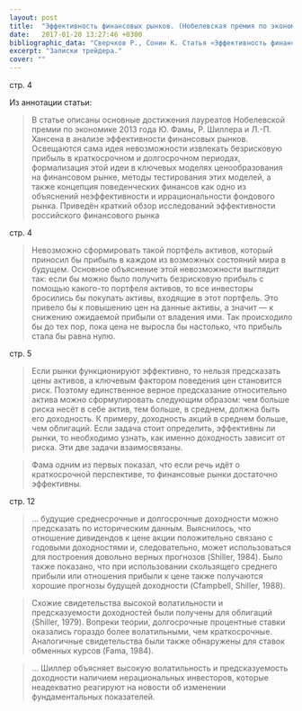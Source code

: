 ```yaml
---
layout: post
title:  "Эффективность финансовых рынков. (Нобелевская премия по экономике 2013 г.)"
date:   2017-01-20 13:27:46 +0300
bibliographic_data: "Сверчков Р., Сонин К. Статья «Эффективность финансовых рынков. (Нобелевская премия по экономике 2013 г.)», Ж. «Вопросы экономики» №1, 2014 г., стр. 4-21"
excerpt: "Записки трейдера."
cover: ""
---
```


стр. 4 

Из аннотации статьи:

> В статье описаны основные достижения лауреатов Нобелевской премии по экономике 2013 года Ю. Фамы, Р. Шиллера и Л.-П. Хансена в анализе эффективности финансовых рынков. Освещаются сама идея невозможности извлекать безрисковую прибыль в краткосрочном и долгосрочном периодах, формализация этой идеи в ключевых моделях ценообразования на финансовом рынке, методы тестирования этих моделей, а также концепция поведенческих финансов как одно из объяснений неэффективности и иррациональности фондового рынка. Приведён краткий обзор исследований эффективности российского финансового рынка

стр. 4

> Невозможно сформировать такой портфель активов, который приносил бы прибыль в каждом из возможных состояний мира в будущем. Основное объяснение этой невозможности выглядит так: если бы можно было получить безрисковую прибыль с помощью какого-то портфеля активов, то все инвесторы бросились бы покупать активы, входящие в этот портфель. Это привело бы к повышению цен на данные активы, а значит — к снижению ожидаемой прибыли от владения ими. Так происходило бы до тех пор, пока цена не выросла бы настолько, что прибыль стала бы равна нулю.

стр. 5

> Если рынки функционируют эффективно, то нельзя предсказать цены активов, а ключевым фактором поведения цен становится риск. Поэтому единственное верное предсказание относительно актива можно сформулировать следующим образом: чем больше риска несёт в себе актив, тем больше, в среднем, должна быть его доходность. К примеру, доходность акций в среднем больше, чем облигаций. Если задача стоит определить, эффективны ли рынки, то необходимо узнать, как именно доходность зависит от риска. Эти две задачи взаимосвязаны.

> Фама одним из первых показал, что если речь идёт о краткосрочной перспективе, то финансовые рынки достаточно эффективны.

стр. 12 

> … будущие среднесрочные и долгосрочные доходности можно предсказать по историческим данным. Выяснилось, что отношение дивидендов к цене акции положительно связано с годовыми доходностями и, следовательно, может использоваться для построения довольно верных прогнозов (Shiller, 1984). Было также показано, что при использовании скользящего среднего прибыли или отношения прибыли к цене также получаются хорошие прогнозы будущей доходности (Cfampbell, Shiller, 1988).

> Схожие свидетельства высокой волатильности и предсказуемости доходностей были получены для облигаций (Shiller, 1979). Вопреки теории, долгосрочные процентные ставки оказались гораздо более волатильными, чем краткосрочные. Аналогичные свидетельства были также обнаружены для ставок обменных курсов (Fama, 1984).

> … Шиллер объясняет высокую волатильность и предсказуемость доходности наличием нерациональных инвесторов, которые неадекватно реагируют на новости об изменении фундаментальных показателей.

